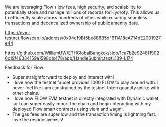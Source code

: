 We are leveraging Flow's low fees, high security, and scalability to potentially store and manage millions of records for Hydrofy. This allows us to efficiently scale across hundreds of cities while ensuring seamless transactions and decentralized ownership of public amenity data.

https://evm-testnet.flowscan.io/address/0x94c19Bf5be886B5dF611A18eA714dE2001927e44

https://github.com/WilliamUW/ETHGlobalBangkok/blob/1ca7b2e9248f19026c19f46334159a1598c1c478/app/HandleSubmit.tsx#L139-L174

Feedback for Flow:

- Super straightforward to deploy and interact with!
- I love how the testnet faucet provides 1000 FLOW to play around with. I never feel like I am constrained by the testnet token quantity unlike with other chains.
- I love how FLOW EVM testnet is directly integrated with Dynamic wallet, so I can super easily import the chain and begin interacting with my deployed Flow smart contracts using viem and wagmi.
- The gas fees are super low and the transaction timing is lightning fast. I love the responsiveness!
